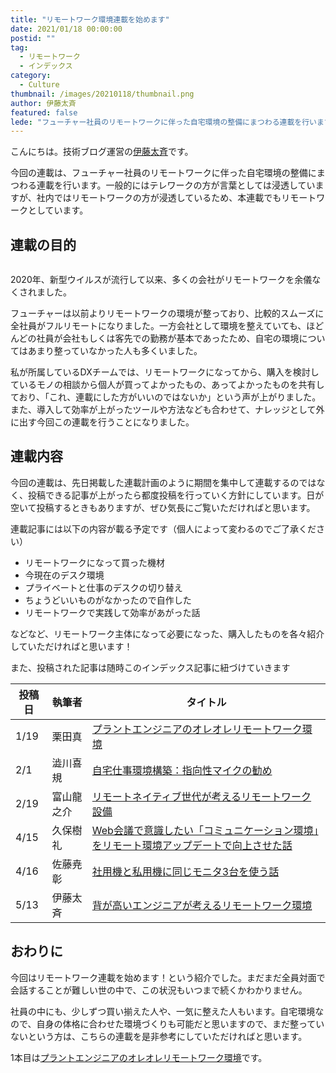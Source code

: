 ```yaml
---
title: "リモートワーク環境連載を始めます"
date: 2021/01/18 00:00:00
postid: ""
tag:
  - リモートワーク
  - インデックス
category:
  - Culture
thumbnail: /images/20210118/thumbnail.png
author: 伊藤太斉
featured: false
lede: "フューチャー社員のリモートワークに伴った自宅環境の整備にまつわる連載を行います。フューチャーは以前よりリモートワークの環境が整っており、比較的スムーズに全社員がフルリモートになりました。一方会社として環境を整えていても..."
---
```

こんにちは。技術ブログ運営の[伊藤太斉](https://twitter.com/kaedemalu)です。

今回の連載は、フューチャー社員のリモートワークに伴った自宅環境の整備にまつわる連載を行います。一般的にはテレワークの方が言葉としては浸透していますが、社内ではリモートワークの方が浸透しているため、本連載でもリモートワークとしています。

## 連載の目的

<img src="/images/20210118/remote-5491798_1280.png" alt="" title="政徳 吉田によるPixabayからの画像" loading="lazy">

2020年、新型ウイルスが流行して以来、多くの会社がリモートワークを余儀なくされました。

フューチャーは以前よりリモートワークの環境が整っており、比較的スムーズに全社員がフルリモートになりました。一方会社として環境を整えていても、ほどんどの社員が会社もしくは客先での勤務が基本であったため、自宅の環境についてはあまり整っていなかった人も多くいました。

私が所属しているDXチームでは、リモートワークになってから、購入を検討しているモノの相談から個人が買ってよかったもの、あってよかったものを共有しており、「これ、連載にした方がいいのではないか」という声が上がりました。また、導入して効率が上がったツールや方法なども合わせて、ナレッジとして外に出す今回この連載を行うことになりました。

## 連載内容

今回の連載は、先日掲載した連載計画のように期間を集中して連載するのではなく、投稿できる記事が上がったら都度投稿を行っていく方針にしています。日が空いて投稿するときもありますが、ぜひ気長にご覧いただければと思います。

連載記事には以下の内容が載る予定です（個人によって変わるのでご了承ください）

- リモートワークになって買った機材
- 今現在のデスク環境
- プライベートと仕事のデスクの切り替え
- ちょうどいいものがなかったので自作した
- リモートワークで実践して効率があがった話

などなど、リモートワーク主体になって必要になった、購入したものを各々紹介していただければと思います！

また、投稿された記事は随時このインデックス記事に紐づけていきます

| 投稿日 | 執筆者   | タイトル |
| ----- | -------- | ----- |
| 1/19  | 栗田真   | [プラントエンジニアのオレオレリモートワーク環境](/articles/20210119/) |
| 2/1   | 澁川喜規 | [自宅仕事環境構築：指向性マイクの勧め](/articles/20210201/) |
| 2/19  | 富山龍之介 | [リモートネイティブ世代が考えるリモートワーク設備](/articles/20210219/) |
| 4/15  | 久保樹礼 | [Web会議で意識したい「コミュニケーション環境」をリモート環境アップデートで向上させた話](/articles/20210415b/)|
| 4/16  | 佐藤尭彰 | [社用機と私用機に同じモニタ3台を使う話](/articles/20210416a/) |
| 5/13  | 伊藤太斉 | [背が高いエンジニアが考えるリモートワーク環境](/articles/20210513a/)

## おわりに

今回はリモートワーク連載を始めます！という紹介でした。まだまだ全員対面で会話することが難しい世の中で、この状況もいつまで続くかわかりません。

社員の中にも、少しずつ買い揃えた人や、一気に整えた人もいます。自宅環境なので、自身の体格に合わせた環境づくりも可能だと思いますので、まだ整っていないという方は、こちらの連載を是非参考にしていただければと思います。

1本目は[プラントエンジニアのオレオレリモートワーク環境](/articles/20210119/)です。
